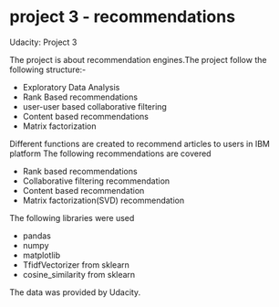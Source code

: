 
# project 3 - recommendations
Udacity: Project 3

The project is about recommendation engines.The project follow the following structure:-
- Exploratory Data Analysis
- Rank Based recommendations
- user-user based collaborative filtering
- Content based recommendations
- Matrix factorization

Different functions are created to recommend articles to users in IBM platform
The following recommendations are covered
* Rank based recommendations
* Collaborative filtering recommendation
* Content based recommendation
* Matrix factorization(SVD) recommendation

The following libraries were used
* pandas
* numpy
* matplotlib
* TfidfVectorizer from sklearn
* cosine_similarity from sklearn

The data was provided by Udacity.
